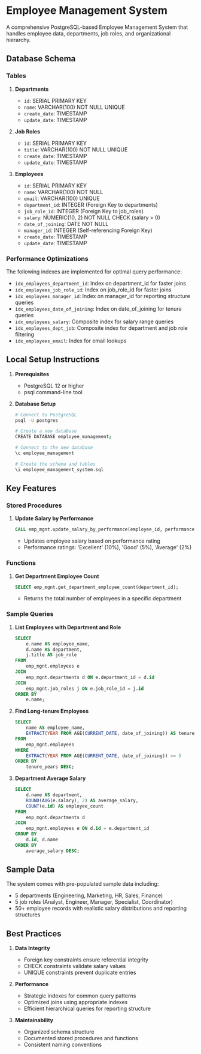 # Employee Management System

A comprehensive PostgreSQL-based Employee Management System that handles employee data, departments, job roles, and organizational hierarchy.

## Database Schema

### Tables

1. **Departments**
   - `id`: SERIAL PRIMARY KEY
   - `name`: VARCHAR(100) NOT NULL UNIQUE
   - `create_date`: TIMESTAMP
   - `update_date`: TIMESTAMP

2. **Job Roles**
   - `id`: SERIAL PRIMARY KEY
   - `title`: VARCHAR(100) NOT NULL UNIQUE
   - `create_date`: TIMESTAMP
   - `update_date`: TIMESTAMP

3. **Employees**
   - `id`: SERIAL PRIMARY KEY
   - `name`: VARCHAR(100) NOT NULL
   - `email`: VARCHAR(100) UNIQUE
   - `department_id`: INTEGER (Foreign Key to departments)
   - `job_role_id`: INTEGER (Foreign Key to job_roles)
   - `salary`: NUMERIC(10, 2) NOT NULL CHECK (salary > 0)
   - `date_of_joining`: DATE NOT NULL
   - `manager_id`: INTEGER (Self-referencing Foreign Key)
   - `create_date`: TIMESTAMP
   - `update_date`: TIMESTAMP

### Performance Optimizations

The following indexes are implemented for optimal query performance:

- `idx_employees_department_id`: Index on department_id for faster joins
- `idx_employees_job_role_id`: Index on job_role_id for faster joins
- `idx_employees_manager_id`: Index on manager_id for reporting structure queries
- `idx_employees_date_of_joining`: Index on date_of_joining for tenure queries
- `idx_employees_salary`: Composite index for salary range queries
- `idx_employees_dept_job`: Composite index for department and job role filtering
- `idx_employees_email`: Index for email lookups

## Local Setup Instructions

1. **Prerequisites**
   - PostgreSQL 12 or higher
   - psql command-line tool

2. **Database Setup**
   ```bash
   # Connect to PostgreSQL
   psql -U postgres

   # Create a new database
   CREATE DATABASE employee_management;

   # Connect to the new database
   \c employee_management

   # Create the schema and tables
   \i employee_management_system.sql
   ```

## Key Features

### Stored Procedures

1. **Update Salary by Performance**
   ```sql
   CALL emp_mgnt.update_salary_by_performance(employee_id, performance_rating);
   ```
   - Updates employee salary based on performance rating
   - Performance ratings: 'Excellent' (10%), 'Good' (5%), 'Average' (2%)

### Functions

1. **Get Department Employee Count**
   ```sql
   SELECT emp_mgnt.get_department_employee_count(department_id);
   ```
   - Returns the total number of employees in a specific department

### Sample Queries

1. **List Employees with Department and Role**
   ```sql
   SELECT 
       e.name AS employee_name,
       d.name AS department,
       j.title AS job_role
   FROM 
       emp_mgnt.employees e
   JOIN 
       emp_mgnt.departments d ON e.department_id = d.id
   JOIN
       emp_mgnt.job_roles j ON e.job_role_id = j.id
   ORDER BY
       e.name;
   ```

2. **Find Long-tenure Employees**
   ```sql
   SELECT 
       name AS employee_name,
       EXTRACT(YEAR FROM AGE(CURRENT_DATE, date_of_joining)) AS tenure_years
   FROM 
       emp_mgnt.employees
   WHERE 
       EXTRACT(YEAR FROM AGE(CURRENT_DATE, date_of_joining)) >= 5
   ORDER BY 
       tenure_years DESC;
   ```

3. **Department Average Salary**
   ```sql
   SELECT 
       d.name AS department,
       ROUND(AVG(e.salary), 2) AS average_salary,
       COUNT(e.id) AS employee_count
   FROM 
       emp_mgnt.departments d
   JOIN 
       emp_mgnt.employees e ON d.id = e.department_id
   GROUP BY 
       d.id, d.name
   ORDER BY 
       average_salary DESC;
   ```

## Sample Data

The system comes with pre-populated sample data including:
- 5 departments (Engineering, Marketing, HR, Sales, Finance)
- 5 job roles (Analyst, Engineer, Manager, Specialist, Coordinator)
- 50+ employee records with realistic salary distributions and reporting structures

## Best Practices

1. **Data Integrity**
   - Foreign key constraints ensure referential integrity
   - CHECK constraints validate salary values
   - UNIQUE constraints prevent duplicate entries

2. **Performance**
   - Strategic indexes for common query patterns
   - Optimized joins using appropriate indexes
   - Efficient hierarchical queries for reporting structure

3. **Maintainability**
   - Organized schema structure
   - Documented stored procedures and functions
   - Consistent naming conventions